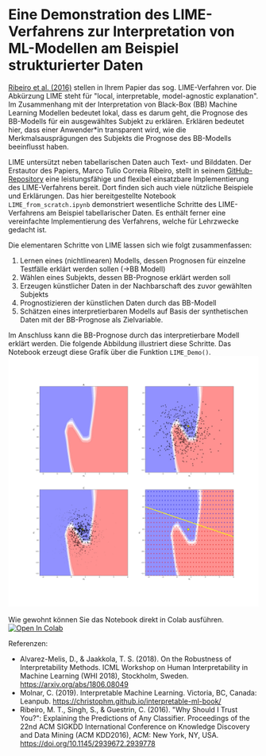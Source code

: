 # Eine Demonstration des LIME-Verfahrens zur Interpretation von ML-Modellen am Beispiel strukturierter Daten 
[Ribeiro et al. (2016)](https://doi.org/10.1145/2939672.2939778) stellen in Ihrem Papier das sog. LIME-Verfahren vor. Die Abkürzung LIME steht für "local, interpretable, model-agnostic explanation". Im Zusammenhang mit der Interpretation von Black-Box (BB) Machine Learning Modellen bedeutet lokal, dass es darum geht, die Prognose des BB-Modells für ein ausgewähltes Subjekt zu erklären. Erklären bedeutet hier, dass einer Anwender\*in transparent wird, wie die Merkmalsausprägungen des Subjekts die Prognose des BB-Modells beeinflusst haben.

LIME untersützt neben tabellarischen Daten auch Text- und Bilddaten. Der Erstautor des Papiers, Marco Tulio Correia Ribeiro, stellt in seinem [GitHub-Repository](https://github.com/marcotcr/lime/tree/master/lime) eine leistungsfähige und flexibel einsatzbare Implementierung des LIME-Verfahrens bereit. Dort finden sich auch viele nützliche Beispiele und Erklärungen. Das hier bereitgestellte Notebook `LIME_from_scratch.ipynb` demonstriert wesentliche Schritte des LIME-Verfahrens am Beispiel tabellarischer Daten. Es enthält ferner eine vereinfachte Implementierung des Verfahrens, welche für Lehrzwecke gedacht ist.

Die elementaren Schritte von LIME lassen sich wie folgt zusammenfassen:
1. Lernen eines (nichtlinearen) Modells, dessen Prognosen für einzelne Testfälle erklärt werden sollen (->BB Modell)
2. Wählen eines Subjekts, dessen BB-Prognose erklärt werden soll 
3. Erzeugen künstlicher Daten in der Nachbarschaft des zuvor gewählten Subjekts
4. Prognostizieren der künstlichen Daten durch das BB-Modell
5. Schätzen eines interpretierbaren Modells auf Basis der synthetischen Daten mit der BB-Prognose als Zielvariable. 

Im Anschluss kann die BB-Prognose durch das interpretierbare Modell erklärt werden. Die folgende Abbildung illustriert diese Schritte. Das Notebook erzeugt diese Grafik über die Funktion `LIME_Demo()`.
![LIME-Verfahren](Lime_result.jpg)

Wie gewohnt können Sie das Notebook direkt in Colab ausführen.
[![Open In Colab](https://colab.research.google.com/assets/colab-badge.svg)](https://colab.research.google.com/github/stefanlessmann/lime_from_scratch/blob/main/LIME_from_scratch.ipynb) 

Referenzen:
- Alvarez-Melis, D., & Jaakkola, T. S. (2018). On the Robustness of Interpretability Methods. ICML Workshop on Human Interpretability in Machine Learning (WHI 2018), Stockholm, Sweden. https://arxiv.org/abs/1806.08049
- Molnar, C. (2019). Interpretable Machine Learning. Victoria, BC, Canada: Leanpub. https://christophm.github.io/interpretable-ml-book/ 
- Ribeiro, M. T., Singh, S., & Guestrin, C. (2016). "Why Should I Trust You?": Explaining the Predictions of Any Classifier. Proceedings of the 22nd ACM SIGKDD International Conference on Knowledge Discovery and Data Mining (ACM KDD2016), ACM: New York, NY, USA. https://doi.org/10.1145/2939672.2939778

